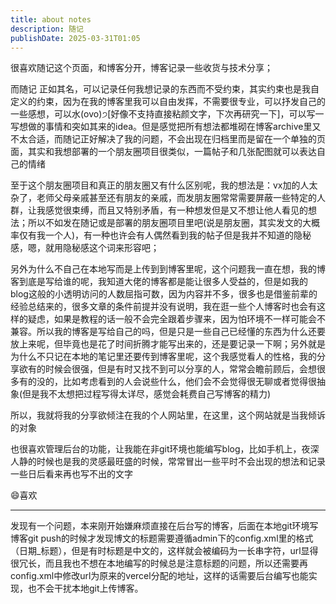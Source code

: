 ```yaml
---
title: about notes
description: 随记
publishDate: 2025-03-31T01:05
---
```

很喜欢随记这个页面，和博客分开，博客记录一些收货与技术分享；

而随记 正如其名，可以记录任何我想记录的东西而不受约束，其实约束也是我自定义的约束，因为在我的博客里我可以自由发挥，不需要很专业，可以抒发自己的一些感想，可以水(ovo)੭\[好像不支持直接粘颜文字，下次再研究一下]，可以写一写想做的事情和突如其来的idea。但是感觉把所有想法都堆砌在博客archive里又不太合适，而随记正好解决了我的问题，不会出现在归档里而是留在一个单独的页面，其实和我想部署的一个朋友圈项目很类似，一篇帖子和几张配图就可以表达自己的情绪

至于这个朋友圈项目和真正的朋友圈又有什么区别呢，我的想法是：vx加的人太杂了，老师父母亲戚甚至还有朋友的亲戚，而发朋友圈常常需要屏蔽一些特定的人群，让我感觉很束缚，而且又特别矛盾，有一种想发但是又不想让他人看见的想法；所以不如发在随记或是部署的朋友圈项目里吧(说是朋友圈，其实发文的大概率仅有我一个人)，有一种也许会有人偶然看到我的帖子但是我并不知道的隐秘感，嗯，就用隐秘感这个词来形容吧；

另外为什么不自己在本地写而是上传到到博客里呢，这个问题我一直在想，我的博客到底是写给谁的呢，我知道大佬的博客都是能让很多人受益的，但是如我的blog这般的小透明访问的人数屈指可数，因为内容并不多，很多也是借鉴前辈的经验总结来的，很多文章的条件前提并没有说明，我在逛一些个人博客时也会有这样的疑虑，如果是教程的话一般不会完全跟着步骤来，因为怕环境不一样可能会不兼容。所以我的博客是写给自己的吗，但是只是一些自己已经懂的东西为什么还要放上来呢，但毕竟也是花了时间折腾才能写出来的，还是要记录一下啊；另外就是为什么不只记在本地的笔记里还要传到博客里呢，这个我感觉看人的性格，我的分享欲有的时候会很强，但是有时又找不到可以分享的人，常常会瞻前顾后，会想很多有的没的，比如考虑看到的人会说些什么，他们会不会觉得很无聊或者觉得很抽象(但是我不太想把过程写得太详尽，感觉会耗费自己写博客的精力)

所以，我就将我的分享欲倾注在我的个人网站里，在这里，这个网站就是当我倾诉的对象

也很喜欢管理后台的功能，让我能在非git环境也能编写blog，比如手机上，夜深人静的时候也是我的灵感最旺盛的时候，常常冒出一些平时不会出现的想法和记录一些日后看来再也写不出的文字

😄喜欢

***
发现有一个问题，本来刚开始嫌麻烦直接在后台写的博客，后面在本地git环境写博客git push的时候才发现博文的标题需要遵循admin下的config.xml里的格式（日期_标题），但是有时标题是中文的，这样就会被编码为一长串字符，url显得很冗长，而且我也不想在本地编写的时候总是注意标题的问题，所以还需要再config.xml中修改url为原来的vercel分配的地址，这样的话需要后台编写也能实现，也不会干扰本地git上传博客。


